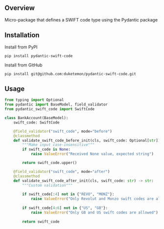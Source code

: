 ## Overview
Micro-package that defines a SWIFT code type using the Pydantic package

## Installation
Install from PyPI
```commandline
pip install pydantic-swift-code
```
Install from GitHub
```commandline
pip install git@github.com:duketemon/pydantic-swift-code.git
```

## Usage
```python
from typing import Optional
from pydantic import BaseModel, field_validator
from pydantic_swift_code import SwiftCode

class BankAccount(BaseModel):
    swift_code: SwiftCode

    @field_validator("swift_code", mode="before")
    @classmethod
    def validate_swift_code_before_init(cls, swift_code: Optional[str]) -> str:
        """Make input case-insensitive"""
        if swift_code is None:
            raise ValueError("Received None value, expected string")

        return swift_code.upper()

    @field_validator("swift_code", mode="after")
    @classmethod
    def validate_swift_code_after_init(cls, swift_code: str) -> str:
        """Custom validation"""
        
        if swift_code[:4] not in {"REVO", "MONZ"}:
            raise ValueError("Only Revolut and Monzo swift codes are allowed")
        
        if swift_code[4:6] not in {"US", "GB"}:
            raise ValueError("Only GB and US swift codes are allowed")
        
        return swift_code
```

